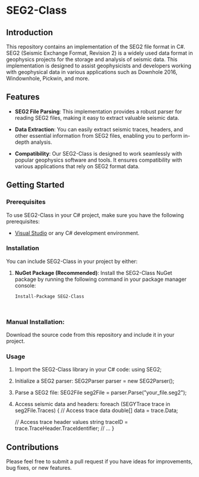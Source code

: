# SEG2-Class

## Introduction
This repository contains an implementation of the SEG2 file format in C#. SEG2 (Seismic Exchange Format, Revision 2) is a widely used data format in geophysics projects for the storage and analysis of seismic data. This implementation is designed to assist geophysicists and developers working with geophysical data in various applications such as Downhole 2016, Windownhole, Pickwin, and more.

## Features

- **SEG2 File Parsing**: This implementation provides a robust parser for reading SEG2 files, making it easy to extract valuable seismic data.

- **Data Extraction**: You can easily extract seismic traces, headers, and other essential information from SEG2 files, enabling you to perform in-depth analysis.

- **Compatibility**: Our SEG2-Class is designed to work seamlessly with popular geophysics software and tools. It ensures compatibility with various applications that rely on SEG2 format data.

## Getting Started

### Prerequisites

To use SEG2-Class in your C# project, make sure you have the following prerequisites:

- [Visual Studio](https://visualstudio.microsoft.com/) or any C# development environment.

### Installation

You can include SEG2-Class in your project by either:

1. **NuGet Package (Recommended)**: Install the SEG2-Class NuGet package by running the following command in your package manager console:

   ```shell
   Install-Package SEG2-Class



### Manual Installation: 
Download the source code from this repository and include it in your project.

### Usage
1. Import the SEG2-Class library in your C# code:
   using SEG2;
2. Initialize a SEG2 parser:
   SEG2Parser parser = new SEG2Parser();
3. Parse a SEG2 file:
   SEG2File seg2File = parser.Parse("your_file.seg2");
4. Access seismic data and headers:
   foreach (SEGYTrace trace in seg2File.Traces)
{
    // Access trace data
    double[] data = trace.Data;
    
    // Access trace header values
    string traceID = trace.TraceHeader.TraceIdentifier;
    // ...
}

## Contributions
Please feel free to submit a pull request if you have ideas for improvements, bug fixes, or new features. 
